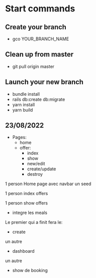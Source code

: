 # Start commands

## Create your branch
- gco YOUR_BRANCH_NAME

## Clean up from master
- git pull origin master

## Launch your new branch
- bundle install
- rails db:create db:migrate
- yarn install
- yarn build


## 23/08/2022
+ Pages:
  - home
  - offer:
    - index
    - show
    - new/edit
    - create/update
    - destroy


1 person
Home page avec navbar
un seed

1 person
index offers

1 person
show offers
  - integre les meals


Le premier qui a finit fera le:
  - create

un autre
  - dashboard


un autre
  - show de booking
